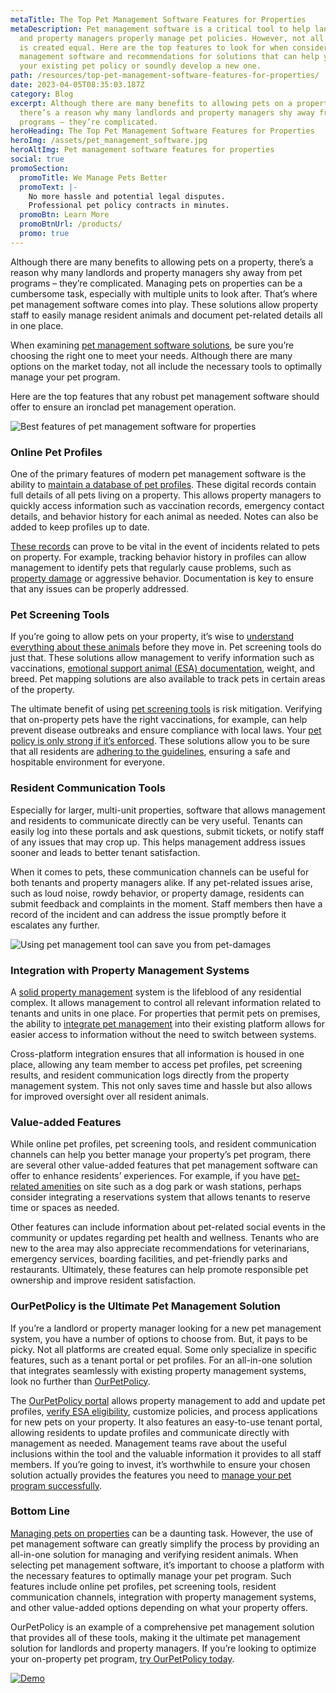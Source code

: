 ```yaml
---
metaTitle: The Top Pet Management Software Features for Properties
metaDescription: Pet management software is a critical tool to help landlords
  and property managers properly manage pet policies. However, not all software
  is created equal. Here are the top features to look for when considering pet
  management software and recommendations for solutions that can help you amp up
  your existing pet policy or soundly develop a new one.
path: /resources/top-pet-management-software-features-for-properties/
date: 2023-04-05T08:35:03.187Z
category: Blog
excerpt: Although there are many benefits to allowing pets on a property,
  there’s a reason why many landlords and property managers shy away from pet
  programs – they’re complicated.
heroHeading: The Top Pet Management Software Features for Properties
heroImg: /assets/pet_management_software.jpg
heroAltImg: Pet management software features for properties
social: true
promoSection:
  promoTitle: We Manage Pets Better
  promoText: |-
    No more hassle and potential legal disputes. 
    Professional pet policy contracts in minutes.
  promoBtn: Learn More
  promoBtnUrl: /products/
  promo: true
---
```

Although there are many benefits to allowing pets on a property, there’s a reason why many landlords and property managers shy away from pet programs – they’re complicated. Managing pets on properties can be a cumbersome task, especially with multiple units to look after. That’s where pet management software comes into play. These solutions allow property staff to easily manage resident animals and document pet-related details all in one place. 

When examining [pet management software solutions](https://landlordtech.com/resources/pet-management-platforms-are-worth-the-investment-here-is-why), be sure you’re choosing the right one to meet your needs. Although there are many options on the market today, not all include the necessary tools to optimally manage your pet program.

Here are the top features that any robust pet management software should offer to ensure an ironclad pet management operation.

![Best features of pet management software for properties](/assets/best_features_of_pet_management_tools.png)

### **Online Pet Profiles**

One of the primary features of modern pet management software is the ability to [maintain a database of pet profiles](https://landlordtech.com/resources/new-pet-mapping-tool-feature-added-to-pet-management-platform-ourpetpolicy). These digital records contain full details of all pets living on a property. This allows property managers to quickly access information such as vaccination records, emergency contact details, and behavior history for each animal as needed. Notes can also be added to keep profiles up to date.  

[These records](/resources/renting-to-pet-owners-records-every-landlord-should-keep) can prove to be vital in the event of incidents related to pets on property. For example, tracking behavior history in profiles can allow management to identify pets that regularly cause problems, such as [property damage](/resources/protecting-your-rental-property-from-pet-damage) or aggressive behavior. Documentation is key to ensure that any issues can be properly addressed.

### **Pet Screening Tools**

If you’re going to allow pets on your property, it’s wise to [understand everything about these animals](/resources/animals-in-rentals-in-2023) before they move in. Pet screening tools do just that. These solutions allow management to verify information such as vaccinations, [emotional support animal (ESA) documentation](https://landlordtech.com/resources/the-opportunity-cost-of-not-verifying-tenant-esa-etters), weight, and breed. Pet mapping solutions are also available to track pets in certain areas of the property.

The ultimate benefit of using [pet screening tools](/resources/best-practices-to-properly-screen-pets-for-apartments) is risk mitigation. Verifying that on-property pets have the right vaccinations, for example, can help prevent disease outbreaks and ensure compliance with local laws. Your [pet policy is only strong if it’s enforced](https://landlordtech.com/resources/the-true-cost-of-having-a-bad-pet-policy). These solutions allow you to be sure that all residents are [adhering to the guidelines](/resources/the-landlords-guide-to-tenants-with-pets), ensuring a safe and hospitable environment for everyone.

### **Resident Communication Tools**

Especially for larger, multi-unit properties, software that allows management and residents to communicate directly can be very useful. Tenants can easily log into these portals and ask questions, submit tickets, or notify staff of any issues that may crop up. This helps management address issues sooner and leads to better tenant satisfaction.

When it comes to pets, these communication channels can be useful for both tenants and property managers alike. If any pet-related issues arise, such as loud noise, rowdy behavior, or property damage, residents can submit feedback and complaints in the moment. Staff members then have a record of the incident and can address the issue promptly before it escalates any further.

![Using pet management tool can save you from pet-damages](/assets/recommended_pet_management_software.png)

### **Integration with Property Management Systems**

A [solid property management](/resources/top-property-management-trends-of-2023) system is the lifeblood of any residential complex. It allows management to control all relevant information related to tenants and units in one place. For properties that permit pets on premises, the ability to [integrate pet management](https://landlordtech.com/partners/) into their existing platform allows for easier access to information without the need to switch between systems.

Cross-platform integration ensures that all information is housed in one place, allowing any team member to access pet profiles, pet screening results, and resident communication logs directly from the property management system. This not only saves time and hassle but also allows for improved oversight over all resident animals.

### **Value-added Features**

While online pet profiles, pet screening tools, and resident communication channels can help you better manage your property’s pet program, there are several other value-added features that pet management software can offer to enhance residents’ experiences. For example, if you have [pet-related amenities](https://landlordtech.com/resources/five-ways-to-keep-your-landscape-looking-great-when-you-have-pet-owning-tenants) on site such as a dog park or wash stations, perhaps consider integrating a reservations system that allows tenants to reserve time or spaces as needed.

Other features can include information about pet-related social events in the community or updates regarding pet health and wellness. Tenants who are new to the area may also appreciate recommendations for veterinarians, emergency services, boarding facilities, and pet-friendly parks and restaurants. Ultimately, these features can help promote responsible pet ownership and improve resident satisfaction.

### **OurPetPolicy is the Ultimate Pet Management Solution** 

If you’re a landlord or property manager looking for a new pet management system, you have a number of options to choose from. But, it pays to be picky. Not all platforms are created equal. Some only specialize in specific features, such as a tenant portal or pet profiles. For an all-in-one solution that integrates seamlessly with existing property management systems, look no further than [OurPetPolicy](https://landlordtech.com/products).

The [OurPetPolicy portal](https://landlord.ourpetpolicy.com/) allows property management to add and update pet profiles, [verify ESA eligibility](/resources/pet-management-in-properties), customize policies, and process applications for new pets on your property. It also features an easy-to-use tenant portal, allowing residents to update profiles and communicate directly with management as needed. Management teams rave about the useful inclusions within the tool and the valuable information it provides to all staff members. If you’re going to invest, it’s worthwhile to ensure your chosen solution actually provides the features you need to [manage your pet program successfully](https://landlordtech.com/resources/pet-management-in-properties).

### **Bottom Line**

[Managing pets on properties](/resources/five-tips-for-managing-pets-on-your-rental-properties) can be a daunting task. However, the use of pet management software can greatly simplify the process by providing an all-in-one solution for managing and verifying resident animals. When selecting pet management software, it’s important to choose a platform with the necessary features to optimally manage your pet program. Such features include online pet profiles, pet screening tools, resident communication channels, integration with property management systems, and other value-added options depending on what your property offers. 

OurPetPolicy is an example of a comprehensive pet management solution that provides all of these tools, making it the ultimate pet management solution for landlords and property managers. If you’re looking to optimize your on-property pet program, [try OurPetPolicy today](https://landlord.ourpetpolicy.com/sign-up).

[![Demo](/assets/property_owners_choice_ourpetpolicy.png "Demo")](https://info.ourpetpolicy.com/demo/)